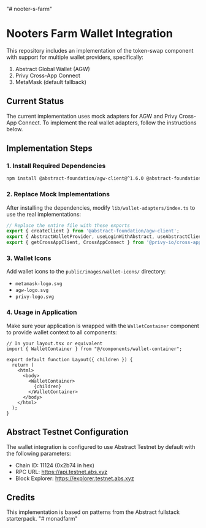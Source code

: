 "# nooter-s-farm" 

# Nooters Farm Wallet Integration

This repository includes an implementation of the token-swap component with support for multiple wallet providers, specifically:

1. Abstract Global Wallet (AGW)
2. Privy Cross-App Connect
3. MetaMask (default fallback)

## Current Status

The current implementation uses mock adapters for AGW and Privy Cross-App Connect. To implement the real wallet adapters, follow the instructions below.

## Implementation Steps

### 1. Install Required Dependencies

```bash
npm install @abstract-foundation/agw-client@^1.6.0 @abstract-foundation/agw-react@^1.6.0 @privy-io/cross-app-connect@^0.1.8
```

### 2. Replace Mock Implementations

After installing the dependencies, modify `lib/wallet-adapters/index.ts` to use the real implementations:

```typescript
// Replace the entire file with these exports
export { createClient } from '@abstract-foundation/agw-client';
export { AbstractWalletProvider, useLoginWithAbstract, useAbstractClient, useAGW } from '@abstract-foundation/agw-react';
export { getCrossAppClient, CrossAppConnect } from '@privy-io/cross-app-connect';
```

### 3. Wallet Icons

Add wallet icons to the `public/images/wallet-icons/` directory:
- `metamask-logo.svg`
- `agw-logo.svg`
- `privy-logo.svg`

### 4. Usage in Application

Make sure your application is wrapped with the `WalletContainer` component to provide wallet context to all components:

```tsx
// In your layout.tsx or equivalent
import { WalletContainer } from "@/components/wallet-container";

export default function Layout({ children }) {
  return (
    <html>
      <body>
        <WalletContainer>
          {children}
        </WalletContainer>
      </body>
    </html>
  );
}
```

## Abstract Testnet Configuration

The wallet integration is configured to use Abstract Testnet by default with the following parameters:

- Chain ID: 11124 (0x2b74 in hex)
- RPC URL: https://api.testnet.abs.xyz
- Block Explorer: https://explorer.testnet.abs.xyz

## Credits

This implementation is based on patterns from the Abstract fullstack starterpack. 
"# monadfarm" 
